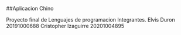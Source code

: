 ##Aplicacion Chino

Proyecto final de Lenguajes de programacion
Integrantes.
Elvis Duron 20191000688
Cristopher Izaguirre 20201004895
